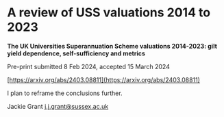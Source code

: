 # A review of USS valuations 2014 to 2023

**The UK Universities Superannuation Scheme valuations 2014-2023: gilt yield dependence, self-sufficiency and metrics**

Pre-print submitted 8 Feb 2024, accepted 15 March 2024

[https://arxiv.org/abs/2403.08811](https://arxiv.org/abs/2403.08811)

I plan to reframe the conclusions further. 

Jackie Grant j.j.grant@sussex.ac.uk


